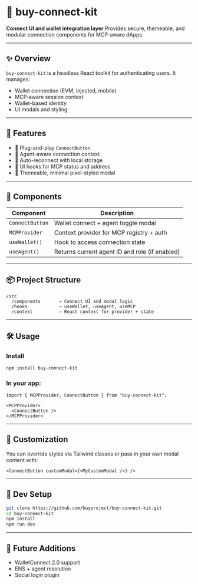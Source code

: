 # 🔌 buy-connect-kit

**Connect UI and wallet integration layer**
Provides secure, themeable, and modular connection components for MCP-aware dApps.

---

## ✨ Overview

`buy-connect-kit` is a headless React toolkit for authenticating users. It manages:

- Wallet connection (EVM, injected, mobile)
- MCP-aware session context
- Wallet-based identity
- UI modals and styling

---

## 🔐 Features

- 🔌 Plug-and-play `ConnectButton`
- 🧠 Agent-aware connection context
- 🔄 Auto-reconnect with local storage
- 💬 UI hooks for MCP status and address
- 🎨 Themeable, minimal pixel-styled modal

---

## 🧱 Components

| Component       | Description                                        |
|----------------|----------------------------------------------------|
| `ConnectButton` | Wallet connect + agent toggle modal                |
| `MCPProvider`   | Context provider for MCP registry + auth           |
| `useWallet()`   | Hook to access connection state                    |
| `useAgent()`    | Returns current agent ID and role (if enabled)     |

---

## 📦 Project Structure

```
/src
  /components       → Connect UI and modal logic
  /hooks            → useWallet, useAgent, useMCP
  /context          → React context for provider + state
```

---

## 🛠 Usage

### Install

```bash
npm install buy-connect-kit
```

### In your app:

```tsx
import { MCPProvider, ConnectButton } from "buy-connect-kit";

<MCPProvider>
  <ConnectButton />
</MCPProvider>
```

---

## 🎨 Customization

You can override styles via Tailwind classes or pass in your own modal content with:

```tsx
<ConnectButton customModal={<MyCustomModal />} />
```

---

## 🧪 Dev Setup

```bash
git clone https://github.com/buyproject/buy-connect-kit.git
cd buy-connect-kit
npm install
npm run dev
```

---

## 🔄 Future Additions

- WalletConnect 2.0 support
- ENS + agent resolution
- Social login plugin
